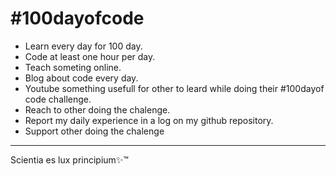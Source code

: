 
#  \#100dayofcode

- Learn every day for 100 day.
- Code at least one hour per day.
- Teach someting online.
- Blog about code every day.
- Youtube something usefull for other to leard while doing their #100dayof code challenge.
- Reach to other doing the chalenge.
- Report my daily experience in a log on my github repository.
- Support other doing the chalenge

----
Scientia es lux principium✨™
